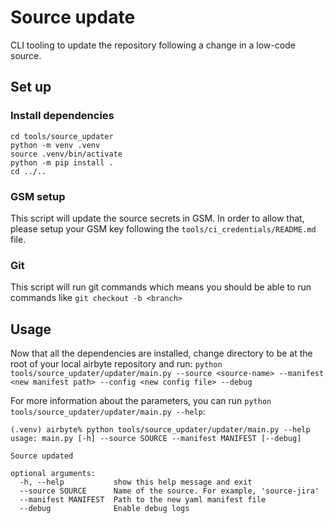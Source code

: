 # Source update
CLI tooling to update the repository following a change in a low-code source. 

## Set up

### Install dependencies
```
cd tools/source_updater
python -m venv .venv
source .venv/bin/activate
python -m pip install .
cd ../..
```

### GSM setup
This script will update the source secrets in GSM. In order to allow that, please setup your GSM key following the `tools/ci_credentials/README.md` file.

### Git
This script will run git commands which means you should be able to run commands like `git checkout -b <branch>`

## Usage
Now that all the dependencies are installed, change directory to be at the root of your local airbyte repository and run:
`python tools/source_updater/updater/main.py --source <source-name> --manifest <new manifest path> --config <new config file> --debug`

For more information about the parameters, you can run `python tools/source_updater/updater/main.py --help`:
```
(.venv) airbyte% python tools/source_updater/updater/main.py --help
usage: main.py [-h] --source SOURCE --manifest MANIFEST [--debug]

Source updated

optional arguments:
  -h, --help           show this help message and exit
  --source SOURCE      Name of the source. For example, 'source-jira'
  --manifest MANIFEST  Path to the new yaml manifest file
  --debug              Enable debug logs
```
